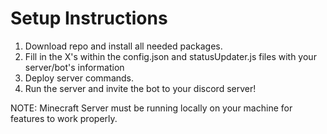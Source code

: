 # Setup Instructions
1. Download repo and install all needed packages.
2. Fill in the X's within the config.json and statusUpdater.js files with your server/bot's information
3. Deploy server commands.
4. Run the server and invite the bot to your discord server!

NOTE: Minecraft Server must be running locally on your machine for features to work properly.
